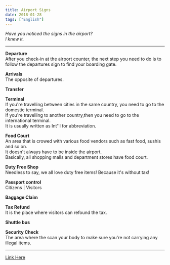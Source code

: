 ```yaml
---
title: Airport Signs
date: 2018-01-28
tags: ["English"]
---
```


<!--more-->

_Have you noticed the signs in the airport?_   
_I knew it._  

---------------

**Departure**   
After you check-in at the airport counter, the next step you need to do is to
follow the departures sign to find your boarding gate.

**Arrivals**  
The opposite of departures.

**Transfer**

**Terminal**  
If you're travelling between cities in the same country, you need to go to the domestic terminal.  
If you're travelling to another country,then you need to go to the international terminal.  
It is usually written as Int''l for abbreviation.  

**Food Court**  
An area that is crowed with various food vendors such as fast food, sushis and so on.  
It doesn't always have to be inside the airport.  
Basically, all shopping malls and department stores have food court.  

**Duty Free Shop**  
Needless to say, we all love duty free items! Because it's without tax!  

**Passport control**  
Citizens | Visitors  

**Baggage Claim**  

**Tax Refund**  
It is the place where visitors can refound the tax.  

**Shuttle bus**  

**Security Check**  
The area where the scan your body to make sure you're not carrying any illegal items.  

---------------

 [Link Here](https://www.youtube.com/watch?v=wU2m-v3Hu3g&t=261s)

